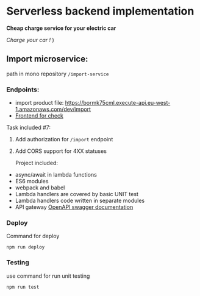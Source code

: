 # Serverless backend implementation

**Cheap charge service for your electric car**

*Charge your car !* )


## Import microservice:
path in mono repository ```/import-service```
### Endpoints:
- import product file: https://bormk75cml.execute-api.eu-west-1.amazonaws.com/dev/import
- [Frontend for check](https://d1w4or432cxowo.cloudfront.net/)

Task included #7:
1. Add authorization for ```/import``` endpoint
2. Add CORS support for 4XX statuses

   Project included:
- async/await in lambda functions
- ES6 modules
- webpack and babel
- Lambda handlers are covered by basic UNIT test
- Lambda handlers code written in separate modules
- API gateway [OpenAPI swagger documentation](swagger.yaml)

### Deploy

Command for deploy
```npm
npm run deploy
```
### Testing
use command for run unit testing
```npm
npm run test
```
